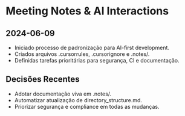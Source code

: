 # Meeting Notes & AI Interactions

## 2024-06-09
- Iniciado processo de padronização para AI-first development.
- Criados arquivos .cursorrules, .cursorignore e .notes/.
- Definidas tarefas prioritárias para segurança, CI e documentação.

## Decisões Recentes
- Adotar documentação viva em .notes/.
- Automatizar atualização de directory_structure.md.
- Priorizar segurança e compliance em todas as mudanças. 